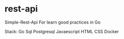 # rest-api

Simple-Rest-Api 
For learn good practices in Go

Stack:  Go Sql Postgresql  Javaescript HTML CSS Docker 